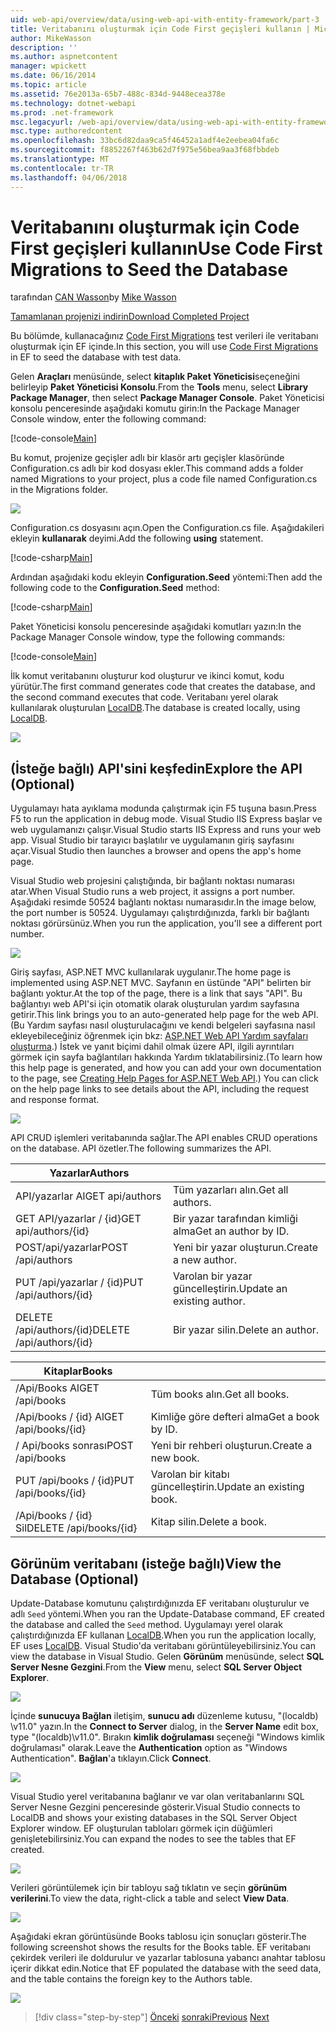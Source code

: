 ```yaml
---
uid: web-api/overview/data/using-web-api-with-entity-framework/part-3
title: Veritabanını oluşturmak için Code First geçişleri kullanın | Microsoft Docs
author: MikeWasson
description: ''
ms.author: aspnetcontent
manager: wpickett
ms.date: 06/16/2014
ms.topic: article
ms.assetid: 76e2013a-65b7-488c-834d-9448ecea378e
ms.technology: dotnet-webapi
ms.prod: .net-framework
msc.legacyurl: /web-api/overview/data/using-web-api-with-entity-framework/part-3
msc.type: authoredcontent
ms.openlocfilehash: 33bc6d82daa9ca5f46452a1adf4e2eebea04fa6c
ms.sourcegitcommit: f8852267f463b62d7f975e56bea9aa3f68fbbdeb
ms.translationtype: MT
ms.contentlocale: tr-TR
ms.lasthandoff: 04/06/2018
---
```

<a name="use-code-first-migrations-to-seed-the-database"></a><span data-ttu-id="a1720-102">Veritabanını oluşturmak için Code First geçişleri kullanın</span><span class="sxs-lookup"><span data-stu-id="a1720-102">Use Code First Migrations to Seed the Database</span></span>
====================
<span data-ttu-id="a1720-103">tarafından [CAN Wasson](https://github.com/MikeWasson)</span><span class="sxs-lookup"><span data-stu-id="a1720-103">by [Mike Wasson](https://github.com/MikeWasson)</span></span>

[<span data-ttu-id="a1720-104">Tamamlanan projenizi indirin</span><span class="sxs-lookup"><span data-stu-id="a1720-104">Download Completed Project</span></span>](https://github.com/MikeWasson/BookService)

<span data-ttu-id="a1720-105">Bu bölümde, kullanacağınız [Code First Migrations](https://msdn.microsoft.com/data/jj591621) test verileri ile veritabanı oluşturmak için EF içinde.</span><span class="sxs-lookup"><span data-stu-id="a1720-105">In this section, you will use [Code First Migrations](https://msdn.microsoft.com/data/jj591621) in EF to seed the database with test data.</span></span>

<span data-ttu-id="a1720-106">Gelen **Araçları** menüsünde, select **kitaplık Paket Yöneticisi**seçeneğini belirleyip **Paket Yöneticisi Konsolu**.</span><span class="sxs-lookup"><span data-stu-id="a1720-106">From the **Tools** menu, select **Library Package Manager**, then select **Package Manager Console**.</span></span> <span data-ttu-id="a1720-107">Paket Yöneticisi konsolu penceresinde aşağıdaki komutu girin:</span><span class="sxs-lookup"><span data-stu-id="a1720-107">In the Package Manager Console window, enter the following command:</span></span>

[!code-console[Main](part-3/samples/sample1.cmd)]

<span data-ttu-id="a1720-108">Bu komut, projenize geçişler adlı bir klasör artı geçişler klasöründe Configuration.cs adlı bir kod dosyası ekler.</span><span class="sxs-lookup"><span data-stu-id="a1720-108">This command adds a folder named Migrations to your project, plus a code file named Configuration.cs in the Migrations folder.</span></span>

![](part-3/_static/image1.png)

<span data-ttu-id="a1720-109">Configuration.cs dosyasını açın.</span><span class="sxs-lookup"><span data-stu-id="a1720-109">Open the Configuration.cs file.</span></span> <span data-ttu-id="a1720-110">Aşağıdakileri ekleyin **kullanarak** deyimi.</span><span class="sxs-lookup"><span data-stu-id="a1720-110">Add the following **using** statement.</span></span>

[!code-csharp[Main](part-3/samples/sample2.cs)]

<span data-ttu-id="a1720-111">Ardından aşağıdaki kodu ekleyin **Configuration.Seed** yöntemi:</span><span class="sxs-lookup"><span data-stu-id="a1720-111">Then add the following code to the **Configuration.Seed** method:</span></span>

[!code-csharp[Main](part-3/samples/sample3.cs)]

<span data-ttu-id="a1720-112">Paket Yöneticisi konsolu penceresinde aşağıdaki komutları yazın:</span><span class="sxs-lookup"><span data-stu-id="a1720-112">In the Package Manager Console window, type the following commands:</span></span>

[!code-console[Main](part-3/samples/sample4.cmd)]

<span data-ttu-id="a1720-113">İlk komut veritabanını oluşturur kod oluşturur ve ikinci komut, kodu yürütür.</span><span class="sxs-lookup"><span data-stu-id="a1720-113">The first command generates code that creates the database, and the second command executes that code.</span></span> <span data-ttu-id="a1720-114">Veritabanı yerel olarak kullanılarak oluşturulan [LocalDB](https://msdn.microsoft.com/library/hh510202.aspx).</span><span class="sxs-lookup"><span data-stu-id="a1720-114">The database is created locally, using [LocalDB](https://msdn.microsoft.com/library/hh510202.aspx).</span></span>

![](part-3/_static/image2.png)

## <a name="explore-the-api-optional"></a><span data-ttu-id="a1720-115">(İsteğe bağlı) API'sini keşfedin</span><span class="sxs-lookup"><span data-stu-id="a1720-115">Explore the API (Optional)</span></span>

<span data-ttu-id="a1720-116">Uygulamayı hata ayıklama modunda çalıştırmak için F5 tuşuna basın.</span><span class="sxs-lookup"><span data-stu-id="a1720-116">Press F5 to run the application in debug mode.</span></span> <span data-ttu-id="a1720-117">Visual Studio IIS Express başlar ve web uygulamanızı çalışır.</span><span class="sxs-lookup"><span data-stu-id="a1720-117">Visual Studio starts IIS Express and runs your web app.</span></span> <span data-ttu-id="a1720-118">Visual Studio bir tarayıcı başlatılır ve uygulamanın giriş sayfasını açar.</span><span class="sxs-lookup"><span data-stu-id="a1720-118">Visual Studio then launches a browser and opens the app's home page.</span></span>

<span data-ttu-id="a1720-119">Visual Studio web projesini çalıştığında, bir bağlantı noktası numarası atar.</span><span class="sxs-lookup"><span data-stu-id="a1720-119">When Visual Studio runs a web project, it assigns a port number.</span></span> <span data-ttu-id="a1720-120">Aşağıdaki resimde 50524 bağlantı noktası numarasıdır.</span><span class="sxs-lookup"><span data-stu-id="a1720-120">In the image below, the port number is 50524.</span></span> <span data-ttu-id="a1720-121">Uygulamayı çalıştırdığınızda, farklı bir bağlantı noktası görürsünüz.</span><span class="sxs-lookup"><span data-stu-id="a1720-121">When you run the application, you'll see a different port number.</span></span>

![](part-3/_static/image3.png)

<span data-ttu-id="a1720-122">Giriş sayfası, ASP.NET MVC kullanılarak uygulanır.</span><span class="sxs-lookup"><span data-stu-id="a1720-122">The home page is implemented using ASP.NET MVC.</span></span> <span data-ttu-id="a1720-123">Sayfanın en üstünde "API" belirten bir bağlantı yoktur.</span><span class="sxs-lookup"><span data-stu-id="a1720-123">At the top of the page, there is a link that says "API".</span></span> <span data-ttu-id="a1720-124">Bu bağlantıyı web API'si için otomatik olarak oluşturulan yardım sayfasına getirir.</span><span class="sxs-lookup"><span data-stu-id="a1720-124">This link brings you to an auto-generated help page for the web API.</span></span> <span data-ttu-id="a1720-125">(Bu Yardım sayfası nasıl oluşturulacağını ve kendi belgeleri sayfasına nasıl ekleyebileceğiniz öğrenmek için bkz: [ASP.NET Web API Yardım sayfaları oluşturma](../../getting-started-with-aspnet-web-api/creating-api-help-pages.md).) İstek ve yanıt biçimi dahil olmak üzere API, ilgili ayrıntıları görmek için sayfa bağlantıları hakkında Yardım tıklatabilirsiniz.</span><span class="sxs-lookup"><span data-stu-id="a1720-125">(To learn how this help page is generated, and how you can add your own documentation to the page, see [Creating Help Pages for ASP.NET Web API](../../getting-started-with-aspnet-web-api/creating-api-help-pages.md).) You can click on the help page links to see details about the API, including the request and response format.</span></span>

![](part-3/_static/image4.png)

<span data-ttu-id="a1720-126">API CRUD işlemleri veritabanında sağlar.</span><span class="sxs-lookup"><span data-stu-id="a1720-126">The API enables CRUD operations on the database.</span></span> <span data-ttu-id="a1720-127">API özetler.</span><span class="sxs-lookup"><span data-stu-id="a1720-127">The following summarizes the API.</span></span>

| <span data-ttu-id="a1720-128">Yazarlar</span><span class="sxs-lookup"><span data-stu-id="a1720-128">Authors</span></span> |  |
| --- | -- |
| <span data-ttu-id="a1720-129">API/yazarlar Al</span><span class="sxs-lookup"><span data-stu-id="a1720-129">GET api/authors</span></span> | <span data-ttu-id="a1720-130">Tüm yazarları alın.</span><span class="sxs-lookup"><span data-stu-id="a1720-130">Get all authors.</span></span> |
| <span data-ttu-id="a1720-131">GET API/yazarlar / {id}</span><span class="sxs-lookup"><span data-stu-id="a1720-131">GET api/authors/{id}</span></span> | <span data-ttu-id="a1720-132">Bir yazar tarafından kimliği alma</span><span class="sxs-lookup"><span data-stu-id="a1720-132">Get an author by ID.</span></span> |
| <span data-ttu-id="a1720-133">POST/api/yazarlar</span><span class="sxs-lookup"><span data-stu-id="a1720-133">POST /api/authors</span></span> | <span data-ttu-id="a1720-134">Yeni bir yazar oluşturun.</span><span class="sxs-lookup"><span data-stu-id="a1720-134">Create a new author.</span></span> |
| <span data-ttu-id="a1720-135">PUT /api/yazarlar / {id}</span><span class="sxs-lookup"><span data-stu-id="a1720-135">PUT /api/authors/{id}</span></span> | <span data-ttu-id="a1720-136">Varolan bir yazar güncelleştirin.</span><span class="sxs-lookup"><span data-stu-id="a1720-136">Update an existing author.</span></span> |
| <span data-ttu-id="a1720-137">DELETE /api/authors/{id}</span><span class="sxs-lookup"><span data-stu-id="a1720-137">DELETE /api/authors/{id}</span></span> | <span data-ttu-id="a1720-138">Bir yazar silin.</span><span class="sxs-lookup"><span data-stu-id="a1720-138">Delete an author.</span></span> |

| <span data-ttu-id="a1720-139">Kitaplar</span><span class="sxs-lookup"><span data-stu-id="a1720-139">Books</span></span> |  |
| --- | -- |
| <span data-ttu-id="a1720-140">/Api/Books Al</span><span class="sxs-lookup"><span data-stu-id="a1720-140">GET /api/books</span></span> | <span data-ttu-id="a1720-141">Tüm books alın.</span><span class="sxs-lookup"><span data-stu-id="a1720-141">Get all books.</span></span> |
| <span data-ttu-id="a1720-142">/Api/books / {id} Al</span><span class="sxs-lookup"><span data-stu-id="a1720-142">GET /api/books/{id}</span></span> | <span data-ttu-id="a1720-143">Kimliğe göre defteri alma</span><span class="sxs-lookup"><span data-stu-id="a1720-143">Get a book by ID.</span></span> |
| <span data-ttu-id="a1720-144">/ Api/books sonrası</span><span class="sxs-lookup"><span data-stu-id="a1720-144">POST /api/books</span></span> | <span data-ttu-id="a1720-145">Yeni bir rehberi oluşturun.</span><span class="sxs-lookup"><span data-stu-id="a1720-145">Create a new book.</span></span> |
| <span data-ttu-id="a1720-146">PUT /api/books / {id}</span><span class="sxs-lookup"><span data-stu-id="a1720-146">PUT /api/books/{id}</span></span> | <span data-ttu-id="a1720-147">Varolan bir kitabı güncelleştirin.</span><span class="sxs-lookup"><span data-stu-id="a1720-147">Update an existing book.</span></span> |
| <span data-ttu-id="a1720-148">/Api/books / {id} Sil</span><span class="sxs-lookup"><span data-stu-id="a1720-148">DELETE /api/books/{id}</span></span> | <span data-ttu-id="a1720-149">Kitap silin.</span><span class="sxs-lookup"><span data-stu-id="a1720-149">Delete a book.</span></span> |

## <a name="view-the-database-optional"></a><span data-ttu-id="a1720-150">Görünüm veritabanı (isteğe bağlı)</span><span class="sxs-lookup"><span data-stu-id="a1720-150">View the Database (Optional)</span></span>

<span data-ttu-id="a1720-151">Update-Database komutunu çalıştırdığınızda EF veritabanı oluşturulur ve adlı `Seed` yöntemi.</span><span class="sxs-lookup"><span data-stu-id="a1720-151">When you ran the Update-Database command, EF created the database and called the `Seed` method.</span></span> <span data-ttu-id="a1720-152">Uygulamayı yerel olarak çalıştırdığınızda EF kullanan [LocalDB](https://blogs.msdn.com/b/sqlexpress/archive/2011/07/12/introducing-localdb-a-better-sql-express.aspx).</span><span class="sxs-lookup"><span data-stu-id="a1720-152">When you run the application locally, EF uses [LocalDB](https://blogs.msdn.com/b/sqlexpress/archive/2011/07/12/introducing-localdb-a-better-sql-express.aspx).</span></span> <span data-ttu-id="a1720-153">Visual Studio'da veritabanı görüntüleyebilirsiniz.</span><span class="sxs-lookup"><span data-stu-id="a1720-153">You can view the database in Visual Studio.</span></span> <span data-ttu-id="a1720-154">Gelen **Görünüm** menüsünde, select **SQL Server Nesne Gezgini**.</span><span class="sxs-lookup"><span data-stu-id="a1720-154">From the **View** menu, select **SQL Server Object Explorer**.</span></span>

![](part-3/_static/image5.png)

<span data-ttu-id="a1720-155">İçinde **sunucuya Bağlan** iletişim, **sunucu adı** düzenleme kutusu, "(localdb) \v11.0" yazın.</span><span class="sxs-lookup"><span data-stu-id="a1720-155">In the **Connect to Server** dialog, in the **Server Name** edit box, type "(localdb)\v11.0".</span></span> <span data-ttu-id="a1720-156">Bırakın **kimlik doğrulaması** seçeneği "Windows kimlik doğrulaması" olarak.</span><span class="sxs-lookup"><span data-stu-id="a1720-156">Leave the **Authentication** option as "Windows Authentication".</span></span> <span data-ttu-id="a1720-157">**Bağlan**'a tıklayın.</span><span class="sxs-lookup"><span data-stu-id="a1720-157">Click **Connect**.</span></span>

![](part-3/_static/image6.png)

<span data-ttu-id="a1720-158">Visual Studio yerel veritabanına bağlanır ve var olan veritabanlarını SQL Server Nesne Gezgini penceresinde gösterir.</span><span class="sxs-lookup"><span data-stu-id="a1720-158">Visual Studio connects to LocalDB and shows your existing databases in the SQL Server Object Explorer window.</span></span> <span data-ttu-id="a1720-159">EF oluşturulan tabloları görmek için düğümleri genişletebilirsiniz.</span><span class="sxs-lookup"><span data-stu-id="a1720-159">You can expand the nodes to see the tables that EF created.</span></span>

![](part-3/_static/image7.png)

<span data-ttu-id="a1720-160">Verileri görüntülemek için bir tabloyu sağ tıklatın ve seçin **görünüm verilerini**.</span><span class="sxs-lookup"><span data-stu-id="a1720-160">To view the data, right-click a table and select **View Data**.</span></span>

![](part-3/_static/image8.png)

<span data-ttu-id="a1720-161">Aşağıdaki ekran görüntüsünde Books tablosu için sonuçları gösterir.</span><span class="sxs-lookup"><span data-stu-id="a1720-161">The following screenshot shows the results for the Books table.</span></span> <span data-ttu-id="a1720-162">EF veritabanı çekirdek verileri ile doldurulur ve yazarlar tablosuna yabancı anahtar tablosu içerir dikkat edin.</span><span class="sxs-lookup"><span data-stu-id="a1720-162">Notice that EF populated the database with the seed data, and the table contains the foreign key to the Authors table.</span></span>

![](part-3/_static/image9.png)

> [!div class="step-by-step"]
> <span data-ttu-id="a1720-163">[Önceki](part-2.md)
> [sonraki](part-4.md)</span><span class="sxs-lookup"><span data-stu-id="a1720-163">[Previous](part-2.md)
[Next](part-4.md)</span></span>
